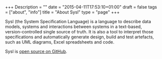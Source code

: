 +++
Description = ""
date = "2015-04-11T17:53:10+01:00"
draft = false
tags = ["about", "info"]
title = "About Sysl"
type = "page"
+++

Sysl (the System Specification Language) is a language to describe data models, systems and 
interactions between systems in a text-based, version-controlled single source of truth. It is also 
a tool to interpret those specifications and automatically generate design, build and test 
artefacts, such as UML diagrams, Excel spreadsheets and code.

Sysl is [open source on GitHub][github].

[github]: https://github.com/anz-bank/sysl

